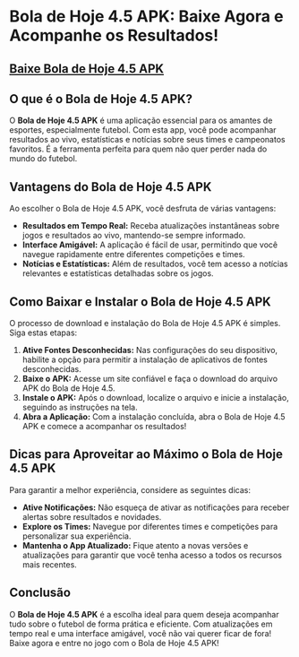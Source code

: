 # Bola de Hoje 4.5 APK: Baixe Agora e Acompanhe os Resultados!

## [Baixe Bola de Hoje 4.5 APK](https://modmeme.com/pt/bola-de-hoje-45/)

## O que é o Bola de Hoje 4.5 APK?

O **Bola de Hoje 4.5 APK** é uma aplicação essencial para os amantes de esportes, especialmente futebol. Com esta app, você pode acompanhar resultados ao vivo, estatísticas e notícias sobre seus times e campeonatos favoritos. É a ferramenta perfeita para quem não quer perder nada do mundo do futebol.

## Vantagens do Bola de Hoje 4.5 APK

Ao escolher o Bola de Hoje 4.5 APK, você desfruta de várias vantagens:

- **Resultados em Tempo Real:** Receba atualizações instantâneas sobre jogos e resultados ao vivo, mantendo-se sempre informado.
- **Interface Amigável:** A aplicação é fácil de usar, permitindo que você navegue rapidamente entre diferentes competições e times.
- **Notícias e Estatísticas:** Além de resultados, você tem acesso a notícias relevantes e estatísticas detalhadas sobre os jogos.

## Como Baixar e Instalar o Bola de Hoje 4.5 APK

O processo de download e instalação do Bola de Hoje 4.5 APK é simples. Siga estas etapas:

1. **Ative Fontes Desconhecidas:** Nas configurações do seu dispositivo, habilite a opção para permitir a instalação de aplicativos de fontes desconhecidas.
2. **Baixe o APK:** Acesse um site confiável e faça o download do arquivo APK do Bola de Hoje 4.5.
3. **Instale o APK:** Após o download, localize o arquivo e inicie a instalação, seguindo as instruções na tela.
4. **Abra a Aplicação:** Com a instalação concluída, abra o Bola de Hoje 4.5 APK e comece a acompanhar os resultados!

## Dicas para Aproveitar ao Máximo o Bola de Hoje 4.5 APK

Para garantir a melhor experiência, considere as seguintes dicas:

- **Ative Notificações:** Não esqueça de ativar as notificações para receber alertas sobre resultados e novidades.
- **Explore os Times:** Navegue por diferentes times e competições para personalizar sua experiência.
- **Mantenha o App Atualizado:** Fique atento a novas versões e atualizações para garantir que você tenha acesso a todos os recursos mais recentes.

## Conclusão

O **Bola de Hoje 4.5 APK** é a escolha ideal para quem deseja acompanhar tudo sobre o futebol de forma prática e eficiente. Com atualizações em tempo real e uma interface amigável, você não vai querer ficar de fora! Baixe agora e entre no jogo com o Bola de Hoje 4.5 APK!
